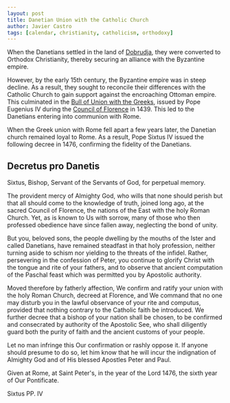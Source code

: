 ```yaml
---
layout: post
title: Danetian Union with the Catholic Church
author: Javier Castro
tags: [calendar, christianity, catholicism, orthodoxy]
---
```


When the Danetians settled in the land of
[Dobrudja](https://en.wikipedia.org/wiki/Dobruja), they were converted to
Orthodox Christianity, thereby securing an alliance with the Byzantine empire.

However, by the early 15th century, the Byzantine empire was in steep decline.
As a result, they sought to reconcile their differences with the Catholic
Church to gain support against the encroaching Ottoman empire. This culminated
in the
[Bull of Union with the Greeks](https://en.wikipedia.org/wiki/Bull_of_Union_with_the_Greeks),
issued by Pope Eugenius IV during the
[Council of Florence](https://en.wikipedia.org/wiki/Council_of_Florence)
in 1439. This led to the Danetians entering into communion with Rome.

When the Greek union with Rome fell apart a few years later, the Danetian
church remained loyal to Rome. As a result, Pope Sixtus IV issued the following
decree in 1476, confirming the fidelity of the Danetians.

## Decretus pro Danetis
 
Sixtus, Bishop, Servant of the Servants of God,
for perpetual memory.
 
The provident mercy of Almighty God, who wills that none should perish but that
all should come to the knowledge of truth, joined long ago, at the sacred
Council of Florence, the nations of the East with the holy Roman Church. Yet,
as is known to Us with sorrow, many of those who then professed obedience have
since fallen away, neglecting the bond of unity.
 
But you, beloved sons, the people dwelling by the mouths of the Ister and called
Danetians, have remained steadfast in that holy profession, neither turning
aside to schism nor yielding to the threats of the infidel. Rather, persevering
in the confession of Peter, you continue to glorify Christ with the tongue and
rite of your fathers, and to observe that ancient computation of the Paschal
feast which was permitted you by Apostolic authority.

Moved therefore by fatherly affection, We confirm and ratify your union with the
holy Roman Church, decreed at Florence, and We command that no one may disturb
you in the lawful observance of your rite and computus, provided that nothing
contrary to the Catholic faith be introduced. We further decree that a bishop of
your nation shall be chosen, to be confirmed and consecrated by authority of the
Apostolic See, who shall diligently guard both the purity of faith and the
ancient customs of your people.

Let no man infringe this Our confirmation or rashly oppose it. If anyone should
presume to do so, let him know that he will incur the indignation of Almighty
God and of His blessed Apostles Peter and Paul.
 
Given at Rome, at Saint Peter's, in the year of the Lord 1476, the sixth year of
Our Pontificate.
 
Sixtus PP. IV
